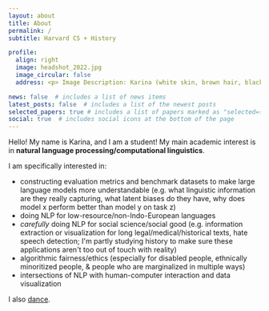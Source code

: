 ```yaml
---
layout: about
title: About
permalink: /
subtitle: Harvard CS + History

profile:
  align: right
  image: headshot_2022.jpg
  image_circular: false  
  address: <p> Image Description: Karina (white skin, brown hair, black top) smiling at the camera outside. Picture credits: Oriana Li Halevy, 2022. </p>

news: false  # includes a list of news items
latest_posts: false  # includes a list of the newest posts
selected_papers: true # includes a list of papers marked as "selected={true}"
social: true  # includes social icons at the bottom of the page
---
```


Hello! My name is Karina, and I am a student! My main academic interest is in **natural language processing/computational linguistics**.

I am specifically interested in:  
- constructing evaluation metrics and benchmark datasets to make large language models more understandable (e.g. what linguistic information are they really capturing, what latent biases do they have, why does model x perform better than model y on task z)  
- doing NLP for low-resource/non-Indo-European languages  
- *carefully* doing NLP for social science/social good (e.g. information extraction or visualization for long legal/medical/historical texts, hate speech detection; I'm partly studying history to make sure these applications aren't too out of touch with reality)  
- algorithmic fairness/ethics (especially for disabled people, ethnically minoritized people, & people who are marginalized in multiple ways)  
- intersections of NLP with human-computer interaction and data visualization  

I also [dance](/dance).

